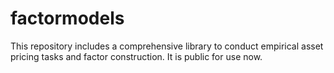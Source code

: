 # factormodels
This repository includes a comprehensive library to conduct empirical asset pricing tasks and factor construction. It is public for use now.
